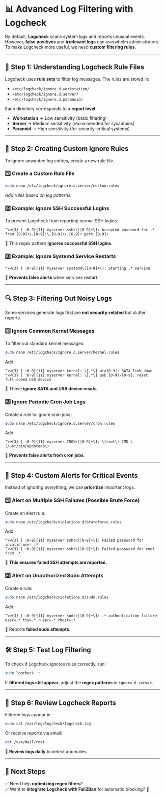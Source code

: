 # **📊 Advanced Log Filtering with Logcheck**

By default, **Logcheck** scans system logs and reports unusual events. However, **false positives** and **irrelevant logs** can overwhelm administrators. To make Logcheck more useful, we need **custom filtering rules**.

---

## **🔧 Step 1: Understanding Logcheck Rule Files**
Logcheck uses **rule sets** to filter log messages. The rules are stored in:
- `/etc/logcheck/ignore.d.workstation/`
- `/etc/logcheck/ignore.d.server/`
- `/etc/logcheck/ignore.d.paranoid/`

Each directory corresponds to a **report level**:
- **Workstation** → Low sensitivity (basic filtering)
- **Server** → Medium sensitivity (recommended for sysadmins)
- **Paranoid** → High sensitivity (for security-critical systems)

---

## **📝 Step 2: Creating Custom Ignore Rules**
To ignore unwanted log entries, create a new rule file.

### **1️⃣ Create a Custom Rule File**
```bash
sudo nano /etc/logcheck/ignore.d.server/custom.rules
```
_Add rules based on log patterns._

### **2️⃣ Example: Ignore SSH Successful Logins**
To prevent Logcheck from reporting normal SSH logins:
```
^\w{3} [ :0-9]{11} myserver sshd\[[0-9]+\]: Accepted password for .* from [0-9]+\.[0-9]+\.[0-9]+\.[0-9]+ port [0-9]+
```
🔹 This regex pattern **ignores successful SSH logins**.

### **3️⃣ Example: Ignore Systemd Service Restarts**
```
^\w{3} [ :0-9]{11} myserver systemd\[[0-9]+\]: Starting .* service
```
🔹 **Prevents false alerts** when services restart.

---

## **🔍 Step 3: Filtering Out Noisy Logs**
Some services generate logs that are **not security-related** but clutter reports.

### **1️⃣ Ignore Common Kernel Messages**
To filter out standard kernel messages:
```bash
sudo nano /etc/logcheck/ignore.d.server/kernel.rules
```
Add:
```
^\w{3} [ :0-9]{11} myserver kernel: \[.*\] ata[0-9]: SATA link down
^\w{3} [ :0-9]{11} myserver kernel: \[.*\] usb [0-9]-[0-9]: reset full-speed USB device
```
🔹 These **ignore SATA and USB device resets**.

### **2️⃣ Ignore Periodic Cron Job Logs**
Create a rule to ignore cron jobs:
```bash
sudo nano /etc/logcheck/ignore.d.server/cron.rules
```
Add:
```
^\w{3} [ :0-9]{11} myserver CRON\[[0-9]+\]: \(root\) CMD \(/usr/bin/updatedb\)
```
🔹 **Prevents false alerts from cron jobs**.

---

## **🚨 Step 4: Custom Alerts for Critical Events**
Instead of ignoring everything, we can **prioritize** important logs.

### **1️⃣ Alert on Multiple SSH Failures (Possible Brute Force)**
Create an alert rule:
```bash
sudo nano /etc/logcheck/violations.d/bruteforce.rules
```
Add:
```
^\w{3} [ :0-9]{11} myserver sshd\[[0-9]+\]: Failed password for invalid user .*
^\w{3} [ :0-9]{11} myserver sshd\[[0-9]+\]: Failed password for root from .*
```
🔹 **This ensures failed SSH attempts are reported.**

### **2️⃣ Alert on Unauthorized Sudo Attempts**
Create a rule:
```bash
sudo nano /etc/logcheck/violations.d/sudo.rules
```
Add:
```
^\w{3} [ :0-9]{11} myserver sudo\[[0-9]+\]: .* authentication failure; user=.* tty=.* ruser=.* rhost=.*
```
🔹 Reports **failed sudo attempts**.

---

## **🛠 Step 5: Test Log Filtering**
To check if Logcheck ignores rules correctly, run:
```bash
sudo logcheck -t
```
If **filtered logs still appear**, adjust the **regex patterns** in `ignore.d.server`.

---

## **📄 Step 6: Review Logcheck Reports**
Filtered logs appear in:
```bash
sudo cat /var/log/logcheck/logcheck.log
```
Or receive reports via email:
```bash
cat /var/mail/root
```
🔹 **Review logs daily** to detect anomalies.

---

## **🚀 Next Steps**
✅ Need help **optimizing regex filters**?  
✅ Want to **integrate Logcheck with Fail2Ban** for automatic blocking? 🚨